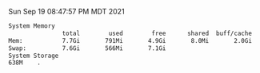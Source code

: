 Sun Sep 19 08:47:57 PM MDT 2021
```bash
System Memory
               total        used        free      shared  buff/cache   available
Mem:           7.7Gi       791Mi       4.9Gi       8.0Mi       2.0Gi       6.6Gi
Swap:          7.6Gi       566Mi       7.1Gi
System Storage
638M	.
```
